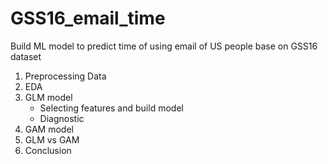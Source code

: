 # GSS16_email_time
Build ML model to predict time of using email of US people base on GSS16 dataset

1. Preprocessing Data
2. EDA
3. GLM model
   - Selecting features and build model
   - Diagnostic
4. GAM model
5. GLM vs GAM
6. Conclusion
